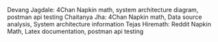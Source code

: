 Devang Jagdale: 4Chan Napkin math, system architecture diagram, postman api testing
Chaitanya Jha: 4Chan Napkin math, Data source analysis, System architecture information
Tejas Hiremath: Reddit Napkin Math, Latex documentation, postman api testing